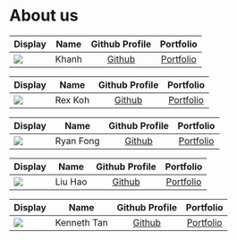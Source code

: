 # About us


Display | Name  |            Github Profile            | Portfolio 
--------|:-----:|:------------------------------------:|:---------:
![](//docs/team/Khanh.jpg) | Khanh | [Github](https://github.com/tkhahns) | [Portfolio](./team/tkhahns.md)

Display |   Name   |             Github Profile             | Portfolio 
--------|:--------:|:--------------------------------------:|:---------:
![](//docs/team/Rex.png) | Rex Koh  | [Github](https://github.com/rexkoh425) | [Portfolio](./team/rexkoh425.md)

Display | Name | Github Profile | Portfolio 
--------|:----:|:--------------:|:---------:
![](//docs/team/Ryan.jpg) | Ryan Fong | [Github](https://github.com/CT9ARyan) | [Portfolio](./team/ct9aryan.md)

Display |  Name   |             Github Profile             | Portfolio 
--------|:-------:|:--------------------------------------:|:---------:
![](//docs/team/Aaron.jpg) | Liu Hao | [Github](https://github.com/AaronZZ10) | [Portfolio](./team/aaronzz10.md)

Display |    Name     |             Github Profile             | Portfolio 
--------|:-----------:|:--------------------------------------:|:---------:
![](//docs/team/) | Kenneth Tan | [Github](https://github.com/SemiColonKen) | [Portfolio](./team/SemiColonKen.md)

